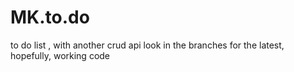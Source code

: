 # MK.to.do
to do list , with another crud api
look in the branches for the latest, hopefully, working code
